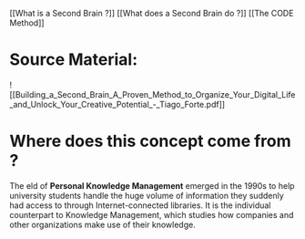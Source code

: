 
[[What is a Second Brain ?]]
[[What does a Second Brain do ?]]
[[The CODE Method]]

# Source Material:
![[Building_a_Second_Brain_A_Proven_Method_to_Organize_Your_Digital_Life_and_Unlock_Your_Creative_Potential_-_Tiago_Forte.pdf]]

# Where does this concept come from ?

The eld of **Personal Knowledge Management** emerged in the 1990s to help university students handle the huge volume of information they suddenly had access to through Internet-connected libraries. It is the individual counterpart to Knowledge Management, which studies how companies and other organizations make use of their knowledge.